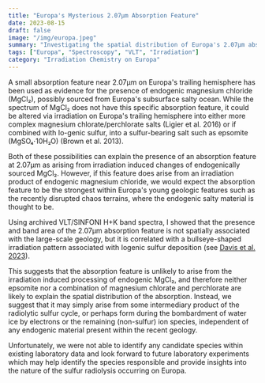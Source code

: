 ```yaml
---
title: "Europa's Mysterious 2.07μm Absorption Feature"
date: 2023-08-15
draft: false
image: "/img/europa.jpeg"
summary: "Investigating the spatial distribution of Europa's 2.07μm absorption feature using VLT/SINFONI data, revealing its correlation with irradiation patterns rather than geological features."
tags: ["Europa", "Spectroscopy", "VLT", "Irradiation"]
category: "Irradiation Chemistry on Europa"
---
```


A small absorption feature near 2.07μm on Europa's trailing hemisphere has been used as evidence for the presence of endogenic magnesium chloride (MgCl₂), possibly sourced from Europa's subsurface salty ocean. While the spectrum of MgCl₂ does not have this specific absorption feature, it could be altered via irradiation on Europa's trailing hemisphere into either more complex magnesium chlorate/perchlorate salts (Ligier et al. 2016) or if combined with Io-genic sulfur, into a sulfur-bearing salt such as epsomite (MgSO₄⋅10H₂O) (Brown et al. 2013). 

Both of these possibilities can explain the presence of an absorption feature at 2.07μm as arising from irradiation induced changes of endogenically sourced MgCl₂. However, if this feature does arise from an irradiation product of endogenic magnesium chloride, we would expect the absorption feature to be the strongest within Europa's young geologic features such as the recently disrupted chaos terrains, where the endogenic salty material is thought to be. 

Using archived VLT/SINFONI H+K band spectra, I showed that the presence and band area of the 2.07µm absorption feature is not spatially associated with the large-scale geology, but it is correlated with a bullseye-shaped irradiation pattern associated with Iogenic sulfur deposition (see [Davis et al. 2023](https://iopscience.iop.org/article/10.3847/PSJ/aced96/meta)). 

This suggests that the absorption feature is unlikely to arise from the irradiation induced processing of endogenic MgCl₂, and therefore neither epsomite nor a combination of magnesium chlorate and perchlorate are likely to explain the spatial distribution of the absorption. Instead, we suggest that it may simply arise from some intermediary product of the radiolytic sulfur cycle, or perhaps form during the bombardment of water ice by electrons or the remaining (non-sulfur) ion species, independent of any endogenic material present within the recent geology. 

Unfortunately, we were not able to identify any candidate species within existing laboratory data and look forward to future laboratory experiments which may help identify the species responsible and provide insights into the nature of the sulfur radiolysis occurring on Europa.